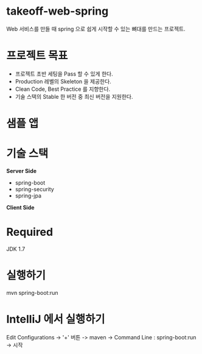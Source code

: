 # takeoff-web-spring
Web 서비스를 만들 때 spring 으로 쉽게 시작할 수 있는 뼈대를 만드는 프로젝트. 

# 프로젝트 목표
- 프로젝트 초반 세팅을 Pass 할 수 있게 한다.
- Production 레벨의 Skeleton 을 제공한다.
- Clean Code, Best Practice 를 지향한다.
- 기술 스택의 Stable 한 버전 중 최신 버전을 지원한다.

# 샘플 앱


# 기술 스택
**Server Side**
- spring-boot
- spring-security
- spring-jpa

**Client Side**


# Required
JDK 1.7

# 실행하기
mvn spring-boot:run

# IntelliJ 에서 실행하기
Edit Configurations -> '+' 버튼 -> maven -> Command Line : spring-boot:run -> 시작